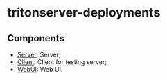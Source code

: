 # tritonserver-deployments

## Components

- [Server](https://github.com/triton-inference-server/server): Server;
- [Client](https://github.com/triton-inference-server/client): Client for testing server;
- [WebUI](https://github.com/duydvu/triton-inference-server-web-ui): Web UI.
